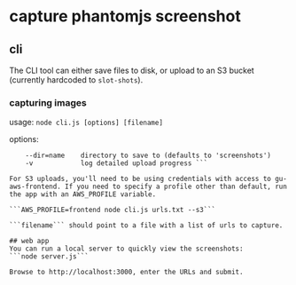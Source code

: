 # capture phantomjs screenshot
## cli
The CLI tool can either save files to disk, or upload to an S3 bucket (currently hardcoded to ```slot-shots```).

### capturing images
usage: ```node cli.js [options] [filename]```

options:
  ``` --s3          upload to s3 bucket
      --dir=name    directory to save to (defaults to 'screenshots')
      -v            log detailed upload progress ```

For S3 uploads, you'll need to be using credentials with access to gu-aws-frontend. If you need to specify a profile other than default, run the app with an AWS_PROFILE variable.

```AWS_PROFILE=frontend node cli.js urls.txt --s3```

```filename``` should point to a file with a list of urls to capture.

## web app
You can run a local server to quickly view the screenshots:
```node server.js```

Browse to http://localhost:3000, enter the URLs and submit.
